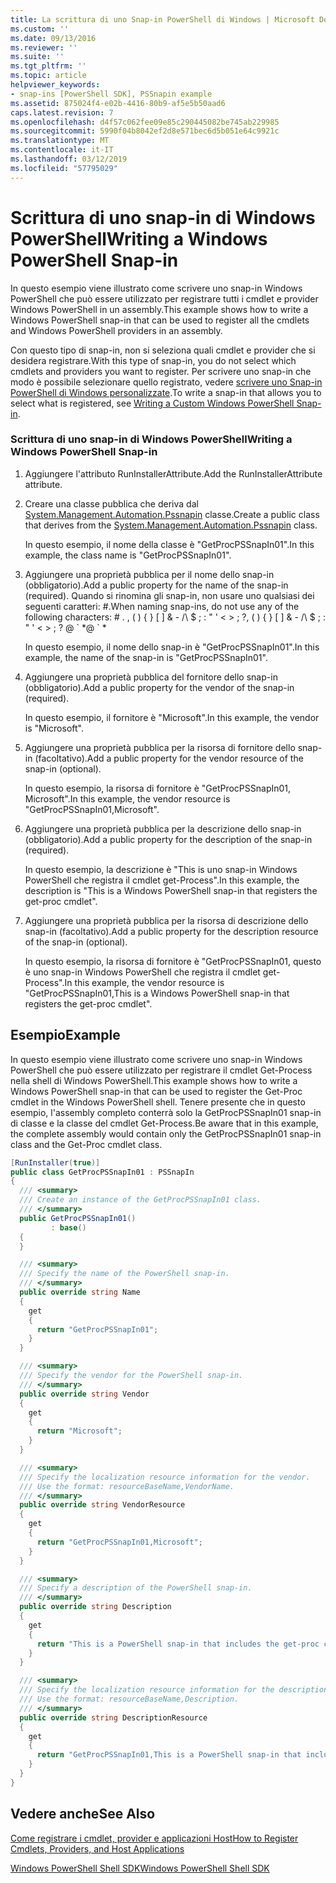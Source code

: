 ```yaml
---
title: La scrittura di uno Snap-in PowerShell di Windows | Microsoft Docs
ms.custom: ''
ms.date: 09/13/2016
ms.reviewer: ''
ms.suite: ''
ms.tgt_pltfrm: ''
ms.topic: article
helpviewer_keywords:
- snap-ins [PowerShell SDK], PSSnapin example
ms.assetid: 875024f4-e02b-4416-80b9-af5e5b50aad6
caps.latest.revision: 7
ms.openlocfilehash: d4f57c062fee09e85c290445082be745ab229985
ms.sourcegitcommit: 5990f04b8042ef2d8e571bec6d5b051e64c9921c
ms.translationtype: MT
ms.contentlocale: it-IT
ms.lasthandoff: 03/12/2019
ms.locfileid: "57795029"
---
```

# <a name="writing-a-windows-powershell-snap-in"></a><span data-ttu-id="cc3cc-102">Scrittura di uno snap-in di Windows PowerShell</span><span class="sxs-lookup"><span data-stu-id="cc3cc-102">Writing a Windows PowerShell Snap-in</span></span>

<span data-ttu-id="cc3cc-103">In questo esempio viene illustrato come scrivere uno snap-in Windows PowerShell che può essere utilizzato per registrare tutti i cmdlet e provider Windows PowerShell in un assembly.</span><span class="sxs-lookup"><span data-stu-id="cc3cc-103">This example shows how to write a Windows PowerShell snap-in that can be used to register all the cmdlets and Windows PowerShell providers in an assembly.</span></span>

<span data-ttu-id="cc3cc-104">Con questo tipo di snap-in, non si seleziona quali cmdlet e provider che si desidera registrare.</span><span class="sxs-lookup"><span data-stu-id="cc3cc-104">With this type of snap-in, you do not select which cmdlets and providers you want to register.</span></span> <span data-ttu-id="cc3cc-105">Per scrivere uno snap-in che modo è possibile selezionare quello registrato, vedere [scrivere uno Snap-in PowerShell di Windows personalizzate](./writing-a-custom-windows-powershell-snap-in.md).</span><span class="sxs-lookup"><span data-stu-id="cc3cc-105">To write a snap-in that allows you to select what is registered, see [Writing a Custom Windows PowerShell Snap-in](./writing-a-custom-windows-powershell-snap-in.md).</span></span>

### <a name="writing-a-windows-powershell-snap-in"></a><span data-ttu-id="cc3cc-106">Scrittura di uno snap-in di Windows PowerShell</span><span class="sxs-lookup"><span data-stu-id="cc3cc-106">Writing a Windows PowerShell Snap-in</span></span>

1. <span data-ttu-id="cc3cc-107">Aggiungere l'attributo RunInstallerAttribute.</span><span class="sxs-lookup"><span data-stu-id="cc3cc-107">Add the RunInstallerAttribute attribute.</span></span>

2. <span data-ttu-id="cc3cc-108">Creare una classe pubblica che deriva dal [System.Management.Automation.Pssnapin](/dotnet/api/System.Management.Automation.PSSnapIn) classe.</span><span class="sxs-lookup"><span data-stu-id="cc3cc-108">Create a public class that derives from the [System.Management.Automation.Pssnapin](/dotnet/api/System.Management.Automation.PSSnapIn) class.</span></span>

    <span data-ttu-id="cc3cc-109">In questo esempio, il nome della classe è "GetProcPSSnapIn01".</span><span class="sxs-lookup"><span data-stu-id="cc3cc-109">In this example, the class name is "GetProcPSSnapIn01".</span></span>

3. <span data-ttu-id="cc3cc-110">Aggiungere una proprietà pubblica per il nome dello snap-in (obbligatorio).</span><span class="sxs-lookup"><span data-stu-id="cc3cc-110">Add a public property for the name of the snap-in (required).</span></span> <span data-ttu-id="cc3cc-111">Quando si rinomina gli snap-in, non usare uno qualsiasi dei seguenti caratteri: #.</span><span class="sxs-lookup"><span data-stu-id="cc3cc-111">When naming snap-ins, do not use any of the following characters: # .</span></span> <span data-ttu-id="cc3cc-112">, ( ) { } [ ] & - /\ $ ; : " ' \< > ; ?</span><span class="sxs-lookup"><span data-stu-id="cc3cc-112">, ( ) { } [ ] & - /\ $ ; : " ' \< > ; ?</span></span> <span data-ttu-id="cc3cc-113">@ \` \*</span><span class="sxs-lookup"><span data-stu-id="cc3cc-113">@ \` \*</span></span>

    <span data-ttu-id="cc3cc-114">In questo esempio, il nome dello snap-in è "GetProcPSSnapIn01".</span><span class="sxs-lookup"><span data-stu-id="cc3cc-114">In this example, the name of the snap-in is "GetProcPSSnapIn01".</span></span>

4. <span data-ttu-id="cc3cc-115">Aggiungere una proprietà pubblica del fornitore dello snap-in (obbligatorio).</span><span class="sxs-lookup"><span data-stu-id="cc3cc-115">Add a public property for the vendor of the snap-in (required).</span></span>

    <span data-ttu-id="cc3cc-116">In questo esempio, il fornitore è "Microsoft".</span><span class="sxs-lookup"><span data-stu-id="cc3cc-116">In this example, the vendor is "Microsoft".</span></span>

5. <span data-ttu-id="cc3cc-117">Aggiungere una proprietà pubblica per la risorsa di fornitore dello snap-in (facoltativo).</span><span class="sxs-lookup"><span data-stu-id="cc3cc-117">Add a public property for the vendor resource of the snap-in (optional).</span></span>

    <span data-ttu-id="cc3cc-118">In questo esempio, la risorsa di fornitore è "GetProcPSSnapIn01, Microsoft".</span><span class="sxs-lookup"><span data-stu-id="cc3cc-118">In this example, the vendor resource is "GetProcPSSnapIn01,Microsoft".</span></span>

6. <span data-ttu-id="cc3cc-119">Aggiungere una proprietà pubblica per la descrizione dello snap-in (obbligatorio).</span><span class="sxs-lookup"><span data-stu-id="cc3cc-119">Add a public property for the description of the snap-in (required).</span></span>

    <span data-ttu-id="cc3cc-120">In questo esempio, la descrizione è "This is uno snap-in Windows PowerShell che registra il cmdlet get-Process".</span><span class="sxs-lookup"><span data-stu-id="cc3cc-120">In this example, the description is "This is a Windows PowerShell snap-in that registers the get-proc cmdlet".</span></span>

7. <span data-ttu-id="cc3cc-121">Aggiungere una proprietà pubblica per la risorsa di descrizione dello snap-in (facoltativo).</span><span class="sxs-lookup"><span data-stu-id="cc3cc-121">Add a public property for the description resource of the snap-in (optional).</span></span>

    <span data-ttu-id="cc3cc-122">In questo esempio, la risorsa di fornitore è "GetProcPSSnapIn01, questo è uno snap-in Windows PowerShell che registra il cmdlet get-Process".</span><span class="sxs-lookup"><span data-stu-id="cc3cc-122">In this example, the vendor resource is "GetProcPSSnapIn01,This is a Windows PowerShell snap-in that registers the get-proc cmdlet".</span></span>

## <a name="example"></a><span data-ttu-id="cc3cc-123">Esempio</span><span class="sxs-lookup"><span data-stu-id="cc3cc-123">Example</span></span>

<span data-ttu-id="cc3cc-124">In questo esempio viene illustrato come scrivere uno snap-in Windows PowerShell che può essere utilizzato per registrare il cmdlet Get-Process nella shell di Windows PowerShell.</span><span class="sxs-lookup"><span data-stu-id="cc3cc-124">This example shows how to write a Windows PowerShell snap-in that can be used to register the Get-Proc cmdlet in the Windows PowerShell shell.</span></span> <span data-ttu-id="cc3cc-125">Tenere presente che in questo esempio, l'assembly completo conterrà solo la GetProcPSSnapIn01 snap-in di classe e la classe del cmdlet Get-Process.</span><span class="sxs-lookup"><span data-stu-id="cc3cc-125">Be aware that in this example, the complete assembly would contain only the GetProcPSSnapIn01 snap-in class and the Get-Proc cmdlet class.</span></span>

```csharp
[RunInstaller(true)]
public class GetProcPSSnapIn01 : PSSnapIn
{
  /// <summary>
  /// Create an instance of the GetProcPSSnapIn01 class.
  /// </summary>
  public GetProcPSSnapIn01()
         : base()
  {
  }

  /// <summary>
  /// Specify the name of the PowerShell snap-in.
  /// </summary>
  public override string Name
  {
    get
    {
      return "GetProcPSSnapIn01";
    }
  }

  /// <summary>
  /// Specify the vendor for the PowerShell snap-in.
  /// </summary>
  public override string Vendor
  {
    get
    {
      return "Microsoft";
    }
  }

  /// <summary>
  /// Specify the localization resource information for the vendor.
  /// Use the format: resourceBaseName,VendorName.
  /// </summary>
  public override string VendorResource
  {
    get
    {
      return "GetProcPSSnapIn01,Microsoft";
    }
  }

  /// <summary>
  /// Specify a description of the PowerShell snap-in.
  /// </summary>
  public override string Description
  {
    get
    {
      return "This is a PowerShell snap-in that includes the get-proc cmdlet.";
    }
  }

  /// <summary>
  /// Specify the localization resource information for the description.
  /// Use the format: resourceBaseName,Description.
  /// </summary>
  public override string DescriptionResource
  {
    get
    {
      return "GetProcPSSnapIn01,This is a PowerShell snap-in that includes the get-proc cmdlet.";
    }
  }
}
```

## <a name="see-also"></a><span data-ttu-id="cc3cc-126">Vedere anche</span><span class="sxs-lookup"><span data-stu-id="cc3cc-126">See Also</span></span>

[<span data-ttu-id="cc3cc-127">Come registrare i cmdlet, provider e applicazioni Host</span><span class="sxs-lookup"><span data-stu-id="cc3cc-127">How to Register Cmdlets, Providers, and Host Applications</span></span>](http://msdn.microsoft.com/en-us/a41e9054-29c8-40ab-bf2b-8ce4e7ec1c8c)

[<span data-ttu-id="cc3cc-128">Windows PowerShell Shell SDK</span><span class="sxs-lookup"><span data-stu-id="cc3cc-128">Windows PowerShell Shell SDK</span></span>](../windows-powershell-reference.md)

